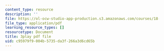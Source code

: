 ```yaml
---
content_type: resource
description: ''
file: https://ol-ocw-studio-app-production.s3.amazonaws.com/courses/18-01sc-single-variable-calculus-fall-2010/c95979f9004b5735da3f266a3d6cd65b_-MI0b4h3rS0.pdf
file_type: application/pdf
learning_resource_types: []
resourcetype: Document
title: 3play pdf file
uid: c95979f9-004b-5735-da3f-266a3d6cd65b
---
```

